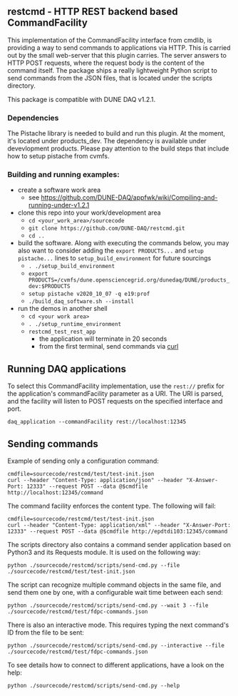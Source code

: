 ## restcmd - HTTP REST backend based CommandFacility
This implementation of the CommandFacility interface from cmdlib, is providing a way to send
commands to applications via HTTP. This is carried out by the small web-server that this plugin
carries. The server answers to HTTP POST requests, where the request body is the content of the
command itself. The package ships a really lightweight Python script to send commands from the
JSON files, that is located under the scripts directory.

This package is compatible with DUNE DAQ v1.2.1.

### Dependencies
The Pistache library is needed to build and run this plugin. At the moment, it's located under products_dev. 
The dependency is available under devevlopment products. Please pay attention to the build steps that include how to setup pistache from cvmfs.

### Building and running examples:

* create a software work area
  * see https://github.com/DUNE-DAQ/appfwk/wiki/Compiling-and-running-under-v1.2.1
* clone this repo into your work/development area
  * `cd <your_work_area>/sourcecode`
  * `git clone https://github.com/DUNE-DAQ/restcmd.git`
  * `cd ..`
* build the software. Along with executing the commands below, you may also want to consider adding the `export PRODUCTS...` and `setup pistache...` lines to `setup_build_environment` for future sourcings
  * `. ./setup_build_environment`
  * `export PRODUCTS=/cvmfs/dune.opensciencegrid.org/dunedaq/DUNE/products_dev:$PRODUCTS`
  * `setup pistache v2020_10_07 -q e19:prof`
  * `./build_daq_software.sh --install` 
* run the demos in another shell
  * `cd <your work area>`
  * `. ./setup_runtime_environment`
  * `restcmd_test_rest_app`
    * the application will terminate in 20 seconds
    * from the first terminal, send commands via [curl](#sendcom)

## Running DAQ applications
To select this CommandFacility implementation, use the `rest://` prefix for the application's commandFacility parameter as a URI.
The URI is parsed, and the facility will listen to POST requests on the specified interface and port. 

    daq_application --commandFacility rest://localhost:12345

## <a name="sendcom"></a> Sending commands
Example of sending only a configuration command:

    cmdfile=sourcecode/restcmd/test/test-init.json
    curl --header "Content-Type: application/json" --header "X-Answer-Port: 12333" --request POST --data @$cmdfile http://localhost:12345/command

The command facility enforces the content type. The following will fail:

    cmdfile=sourcecode/restcmd/test/test-init.json
    curl --header "Content-Type: application/xml" --header "X-Answer-Port: 12333" --request POST --data @$cmdfile http://epdtdi103:12345/command

The scripts directory also contains a command sender application based on Python3 and its Requests module. It is used on the following way:

    python ./sourcecode/restcmd/scripts/send-cmd.py --file ./sourcecode/restcmd/test/test-init.json

The script can recognize multiple command objects in the same file, and send them one by one, with a configurable wait time between each send:

    python ./sourcecode/restcmd/scripts/send-cmd.py --wait 3 --file ./sourcecode/restcmd/test/fdpc-commands.json

There is also an interactive mode. This requires typing the next command's ID from the file to be sent:

    python ./sourcecode/restcmd/scripts/send-cmd.py --interactive --file ./sourcecode/restcmd/test/fdpc-commands.json

To see details how to connect to different applications, have a look on the help:

    python ./sourcecode/restcmd/scripts/send-cmd.py --help
